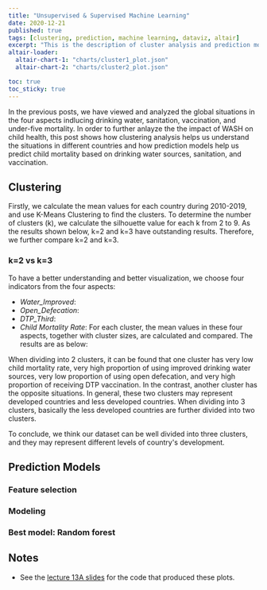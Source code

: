 ```yaml
---
title: "Unsupervised & Supervised Machine Learning"
date: 2020-12-21
published: true
tags: [clustering, prediction, machine learning, dataviz, altair]
excerpt: "This is the description of cluster analysis and prediction models."
altair-loader:
  altair-chart-1: "charts/cluster1_plot.json"
  altair-chart-2: "charts/cluster2_plot.json"

toc: true
toc_sticky: true
---
```


In the previous posts, we have viewed and analyzed the global situations in the four aspects indlucing drinking water, sanitation, vaccination, and under-five mortality. In order to further anlayze the the impact of WASH on child health, this post shows how clustering analysis helps us understand the situations in different countries and how prediction models help us predict child mortality based on drinking water sources, sanitation, and vaccination.

## Clustering

Firstly, we calculate the mean values for each country during 2010-2019, and use K-Means Clustering to find the clusters. To determine the number of clusters (k), we calculate the silhouette value for each k from 2 to 9. As the results shown below, k=2 and k=3 have outstanding results. Therefore, we further compare k=2 and k=3.

### k=2 vs k=3
To have a better understanding and better visualization, we choose four indicators from the four aspects: 
* *Water_Improved*: 
* *Open_Defecation*:
* *DTP_Third*:
* *Child Mortality Rate*:
For each cluster, the mean values in these four aspects, together with cluster sizes, are calculated and compared. The results are as below:

When dividing into 2 clusters, it can be found that one cluster has very low child mortality rate, very high proportion of using improved drinking water sources, very low proportion of using open defecation, and very high proportion of receiving DTP vaccination. In the contrast, another cluster has the opposite situations. In general, these two clusters may represent developed countries and less developed countries. When dividing into 3 clusters, basically the less developed countries are further divided into two clusters.

<div id="altair-chart-1"></div>
<div id="altair-chart-2"></div>

To conclude, we think our dataset can be well divided into three clusters, and they may represent different levels of country's development.

## Prediction Models

### Feature selection


### Modeling

### Best model: Random forest

## Notes

- See the [lecture 13A slides](https://github.com/MUSA-550-Fall-2020/week-13/blob/master/lecture-13A.ipynb) for the code that produced these plots.
